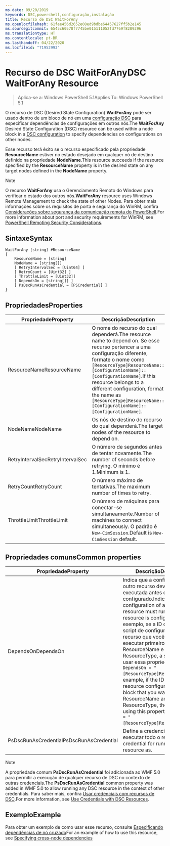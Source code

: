 ```yaml
---
ms.date: 09/20/2019
keywords: DSC,powershell,configuração,instalação
title: Recurso de DSC WaitForAny
ms.openlocfilehash: 61fee456d2652e08ed9bdbe64457627ff5b2e145
ms.sourcegitcommit: 6545c60578f7745be015111052fd7769f8289296
ms.translationtype: HT
ms.contentlocale: pt-BR
ms.lasthandoff: 04/22/2020
ms.locfileid: "71952993"
---
```

# <a name="dsc-waitforany-resource"></a><span data-ttu-id="2b396-103">Recurso de DSC WaitForAny</span><span class="sxs-lookup"><span data-stu-id="2b396-103">DSC WaitForAny Resource</span></span>

> <span data-ttu-id="2b396-104">Aplica-se a: Windows PowerShell 5.1</span><span class="sxs-lookup"><span data-stu-id="2b396-104">Applies To: Windows PowerShell 5.1</span></span>

<span data-ttu-id="2b396-105">O recurso de DSC (Desired State Configuration) **WaitForAny** pode ser usado dentro de um bloco de nó em uma [configuração DSC](../../../configurations/configurations.md) para especificar dependências de configurações em outros nós.</span><span class="sxs-lookup"><span data-stu-id="2b396-105">The **WaitForAny** Desired State Configuration (DSC) resource can be used within a node block in a [DSC configuration](../../../configurations/configurations.md) to specify dependencies on configurations on other nodes.</span></span>

<span data-ttu-id="2b396-106">Esse recurso terá êxito se o recurso especificado pela propriedade **ResourceName** estiver no estado desejado em qualquer nó de destino definido na propriedade **NodeName**.</span><span class="sxs-lookup"><span data-stu-id="2b396-106">This resource succeeds if the resource specified by the **ResourceName** property is in the desired state on any target nodes defined in the **NodeName** property.</span></span>

> [!NOTE]
> <span data-ttu-id="2b396-107">O recurso **WaitForAny** usa o Gerenciamento Remoto do Windows para verificar o estado dos outros nós.</span><span class="sxs-lookup"><span data-stu-id="2b396-107">**WaitForAny** resource uses Windows Remote Management to check the state of other Nodes.</span></span> <span data-ttu-id="2b396-108">Para obter mais informações sobre os requisitos de porta e segurança do WinRM, confira [Considerações sobre segurança da comunicação remota do PowerShell](/powershell/scripting/learn/remoting/winrmsecurity?view=powershell-6).</span><span class="sxs-lookup"><span data-stu-id="2b396-108">For more information about port and security requirements for WinRM, see [PowerShell Remoting Security Considerations](/powershell/scripting/learn/remoting/winrmsecurity?view=powershell-6).</span></span>

## <a name="syntax"></a><span data-ttu-id="2b396-109">Sintaxe</span><span class="sxs-lookup"><span data-stu-id="2b396-109">Syntax</span></span>

```Syntax
WaitForAny [string] #ResourceName
{
    ResourceName = [string]
    NodeName = [string[]]
    [ RetryIntervalSec = [Uint64] ]
    [ RetryCount = [Uint32] ]
    [ ThrottleLimit = [Uint32]]
    [ DependsOn = [string[]] ]
    [ PsDscRunAsCredential = [PSCredential] ]
}
```

## <a name="properties"></a><span data-ttu-id="2b396-110">Propriedades</span><span class="sxs-lookup"><span data-stu-id="2b396-110">Properties</span></span>

|<span data-ttu-id="2b396-111">Propriedade</span><span class="sxs-lookup"><span data-stu-id="2b396-111">Property</span></span> |<span data-ttu-id="2b396-112">Descrição</span><span class="sxs-lookup"><span data-stu-id="2b396-112">Description</span></span> |
|---|---|
|<span data-ttu-id="2b396-113">ResourceName</span><span class="sxs-lookup"><span data-stu-id="2b396-113">ResourceName</span></span> |<span data-ttu-id="2b396-114">O nome do recurso do qual dependerá.</span><span class="sxs-lookup"><span data-stu-id="2b396-114">The resource name to depend on.</span></span> <span data-ttu-id="2b396-115">Se esse recurso pertencer a uma configuração diferente, formate o nome como `[ResourceType]ResourceName::[ConfigurationName]::[ConfigurationName]`.</span><span class="sxs-lookup"><span data-stu-id="2b396-115">If this resource belongs to a different configuration, format the name as `[ResourceType]ResourceName::[ConfigurationName]::[ConfigurationName]`.</span></span> |
|<span data-ttu-id="2b396-116">NodeName</span><span class="sxs-lookup"><span data-stu-id="2b396-116">NodeName</span></span> |<span data-ttu-id="2b396-117">Os nós de destino do recurso do qual dependerá.</span><span class="sxs-lookup"><span data-stu-id="2b396-117">The target nodes of the resource to depend on.</span></span> |
|<span data-ttu-id="2b396-118">RetryIntervalSec</span><span class="sxs-lookup"><span data-stu-id="2b396-118">RetryIntervalSec</span></span> |<span data-ttu-id="2b396-119">O número de segundos antes de tentar novamente.</span><span class="sxs-lookup"><span data-stu-id="2b396-119">The number of seconds before retrying.</span></span> <span data-ttu-id="2b396-120">O mínimo é 1.</span><span class="sxs-lookup"><span data-stu-id="2b396-120">Minimum is 1.</span></span> |
|<span data-ttu-id="2b396-121">RetryCount</span><span class="sxs-lookup"><span data-stu-id="2b396-121">RetryCount</span></span> |<span data-ttu-id="2b396-122">O número máximo de tentativas.</span><span class="sxs-lookup"><span data-stu-id="2b396-122">The maximum number of times to retry.</span></span> |
|<span data-ttu-id="2b396-123">ThrottleLimit</span><span class="sxs-lookup"><span data-stu-id="2b396-123">ThrottleLimit</span></span> |<span data-ttu-id="2b396-124">O número de máquinas para conectar-se simultaneamente.</span><span class="sxs-lookup"><span data-stu-id="2b396-124">Number of machines to connect simultaneously.</span></span> <span data-ttu-id="2b396-125">O padrão é `New-CimSession`.</span><span class="sxs-lookup"><span data-stu-id="2b396-125">Default is `New-CimSession` default.</span></span> |

## <a name="common-properties"></a><span data-ttu-id="2b396-126">Propriedades comuns</span><span class="sxs-lookup"><span data-stu-id="2b396-126">Common properties</span></span>

|<span data-ttu-id="2b396-127">Propriedade</span><span class="sxs-lookup"><span data-stu-id="2b396-127">Property</span></span> |<span data-ttu-id="2b396-128">Descrição</span><span class="sxs-lookup"><span data-stu-id="2b396-128">Description</span></span> |
|---|---|
|<span data-ttu-id="2b396-129">DependsOn</span><span class="sxs-lookup"><span data-stu-id="2b396-129">DependsOn</span></span> |<span data-ttu-id="2b396-130">Indica que a configuração de outro recurso deve ser executada antes de ele ser configurado.</span><span class="sxs-lookup"><span data-stu-id="2b396-130">Indicates that the configuration of another resource must run before this resource is configured.</span></span> <span data-ttu-id="2b396-131">Por exemplo, se a ID do bloco de script de configuração do recurso que você deseja executar primeiro for ResourceName e seu tipo for ResourceType, a sintaxe para usar essa propriedade será `DependsOn = "[ResourceType]ResourceName"`.</span><span class="sxs-lookup"><span data-stu-id="2b396-131">For example, if the ID of the resource configuration script block that you want to run first is ResourceName and its type is ResourceType, the syntax for using this property is `DependsOn = "[ResourceType]ResourceName"`.</span></span> |
|<span data-ttu-id="2b396-132">PsDscRunAsCredential</span><span class="sxs-lookup"><span data-stu-id="2b396-132">PsDscRunAsCredential</span></span> |<span data-ttu-id="2b396-133">Define a credencial para executar todo o recurso.</span><span class="sxs-lookup"><span data-stu-id="2b396-133">Sets the credential for running the entire resource as.</span></span> |

> [!NOTE]
> <span data-ttu-id="2b396-134">A propriedade comum **PsDscRunAsCredential** foi adicionada ao WMF 5.0 para permitir a execução de qualquer recurso de DSC no contexto de outras credenciais.</span><span class="sxs-lookup"><span data-stu-id="2b396-134">The **PsDscRunAsCredential** common property was added in WMF 5.0 to allow running any DSC resource in the context of other credentials.</span></span> <span data-ttu-id="2b396-135">Para saber mais, confira [Usar credenciais com recursos de DSC](../../../configurations/runasuser.md).</span><span class="sxs-lookup"><span data-stu-id="2b396-135">For more information, see [Use Credentials with DSC Resources](../../../configurations/runasuser.md).</span></span>

## <a name="example"></a><span data-ttu-id="2b396-136">Exemplo</span><span class="sxs-lookup"><span data-stu-id="2b396-136">Example</span></span>

<span data-ttu-id="2b396-137">Para obter um exemplo de como usar esse recurso, consulte [Especificando dependências de nó cruzado](../../../configurations/crossNodeDependencies.md)</span><span class="sxs-lookup"><span data-stu-id="2b396-137">For an example of how to use this resource, see [Specifying cross-node dependencies](../../../configurations/crossNodeDependencies.md)</span></span>